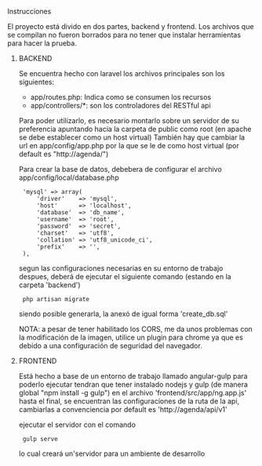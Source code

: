 Instrucciones

El proyecto está divido en dos partes, backend y frontend.
Los archivos que se compilan no fueron borrados para no tener que instalar herramientas para hacer la prueba.

1. BACKEND
	
	Se encuentra hecho con laravel
	los archivos principales son los siguientes:
	- app/routes.php: Indica como se consumen los recursos
	- app/controllers/*: son los controladores del RESTful api

	Para poder utilizarlo, es necesario montarlo sobre un servidor de su preferencia
	apuntando hacia la carpeta de public como root (en apache se debe establecer como un host virtual)
	También hay que cambiar la url en app/config/app.php por la que se le de como host virtual (por default es "http://agenda/")
	
	Para crear la base de datos, debebera de configurar el archivo app/config/local/database.php 
	    
	    'mysql' => array(
	        'driver'    => 'mysql',
	        'host'      => 'localhost',
	        'database'  => 'db_name',
	        'username'  => 'root',
	        'password'  => 'secret',
	        'charset'   => 'utf8',
	        'collation' => 'utf8_unicode_ci',
	        'prefix'    => '',
	    ),
	    
	segun las configuraciones necesarias en su entorno de trabajo
	despues, deberá de ejecutar el siguiente comando (estando en la carpeta 'backend')
	    
	    php artisan migrate
	
	siendo posible generarla, la anexó de igual forma 'create_db.sql'

	NOTA: a pesar de tener habilitado los CORS, me da unos problemas con la modificación de la imagen, utilice un plugin para chrome ya que es debido a una configuración de seguridad del navegador.

2. FRONTEND
	
	Está hecho a base de un entorno de trabajo llamado angular-gulp
	para poderlo ejecutar tendran que tener instalado nodejs y gulp (de manera global "npm install -g gulp")
	en el archivo 'frontend/src/app/ng.app.js' hasta el final, se encuentran las configuracíones de la ruta de la api, cambiarlas a convenciencia
	por default es 'http://agenda/api/v1'
	
	ejecutar el servidor con el comando 

	    gulp serve
	    
	lo cual creará un'servidor para un ambiente de desarrollo

